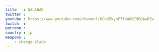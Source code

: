 ```yaml
---
title   : GALAHAD
twitter : 
youtube : https://www.youtube.com/channel/UCbUZkynF7feW8KE9EQAwDZw
twitch  : 
patreon : 
country : jp
weapons :
    - charge-blade
---
```


